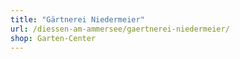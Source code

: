 ```yaml
---
title: "Gärtnerei Niedermeier"
url: /diessen-am-ammersee/gaertnerei-niedermeier/
shop: Garten-Center
---
```

